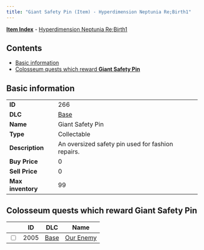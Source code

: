 ```yaml
---
title: "Giant Safety Pin (Item) - Hyperdimension Neptunia Re;Birth1"
---
```


[**Item Index**](/neptunia/rb1/item/index.html) - [Hyperdimension Neptunia Re;Birth1](/neptunia/rb1)

## Contents

- [Basic information](#basic-information)
- [Colosseum quests which reward **Giant Safety Pin**](#colosseum-quests-which-reward-giant-safety-pin)

## Basic information

|   |   |
| -- | -- |
| **ID** | 266 |
| **DLC** | [Base](/neptunia/rb1/dlc/1-base.html) |
| **Name** | Giant Safety Pin |
| **Type** | Collectable |
| **Description** | An oversized safety pin used for fashion repairs. |
| **Buy Price** | 0 |
| **Sell Price** | 0 |
| **Max inventory** | 99 |

## Colosseum quests which reward **Giant Safety Pin**

|    | ID | DLC | Name |
| -- | -- | --- | ---- |
| <input type="checkbox" id="rb1-colosseum-1-2005" class="trackbox" /> | 2005 | [Base](/neptunia/rb1/dlc/1-base.html) | [Our Enemy](/neptunia/rb1/colosseum/1-2005-our-enemy.html) |